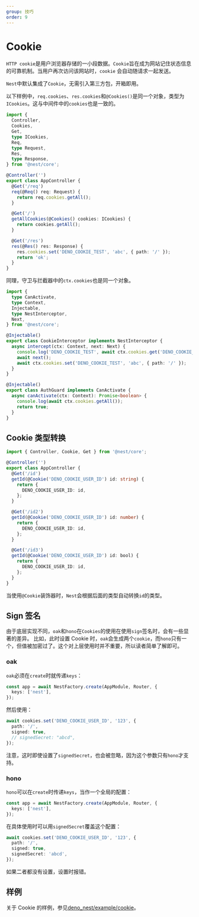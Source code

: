 ```yaml
---
group: 技巧
order: 9
---
```


# Cookie

`HTTP cookie`是用户浏览器存储的一小段数据。`Cookie`旨在成为网站记住状态信息的可靠机制。当用户再次访问该网站时，`cookie` 会自动随请求一起发送。

`Nest`中默认集成了`Cookie`，无需引入第三方包，开箱即用。

以下样例中，`req.cookies`、`res.cookies`和`@Cookies()`是同一个对象，类型为`ICookies`。这与中间件中的`cookies`也是一致的。

```typescript
import {
  Controller,
  Cookies,
  Get,
  type ICookies,
  Req,
  type Request,
  Res,
  type Response,
} from '@nest/core';

@Controller('')
export class AppController {
  @Get('/req')
  req(@Req() req: Request) {
    return req.cookies.getAll();
  }

  @Get('/')
  getAllCookies(@Cookies() cookies: ICookies) {
    return cookies.getAll();
  }

  @Get('/res')
  res(@Res() res: Response) {
    res.cookies.set('DENO_COOKIE_TEST', 'abc', { path: '/' });
    return 'ok';
  }
}
```

同理，守卫与拦截器中的`ctx.cookies`也是同一个对象。

```typescript
import {
  type CanActivate,
  type Context,
  Injectable,
  type NestInterceptor,
  Next,
} from '@nest/core';

@Injectable()
export class CookieInterceptor implements NestInterceptor {
  async intercept(ctx: Context, next: Next) {
    console.log('DENO_COOKIE_TEST', await ctx.cookies.get('DENO_COOKIE_TEST'));
    await next();
    await ctx.cookies.set('DENO_COOKIE_TEST', 'abc', { path: '/' });
  }
}

@Injectable()
export class AuthGuard implements CanActivate {
  async canActivate(ctx: Context): Promise<boolean> {
    console.log(await ctx.cookies.getAll());
    return true;
  }
}
```

## Cookie 类型转换

```typescript
import { Controller, Cookie, Get } from '@nest/core';

@Controller('')
export class AppController {
  @Get('/id')
  getId(@Cookie('DENO_COOKIE_USER_ID') id: string) {
    return {
      DENO_COOKIE_USER_ID: id,
    };
  }

  @Get('/id2')
  getId(@Cookie('DENO_COOKIE_USER_ID') id: number) {
    return {
      DENO_COOKIE_USER_ID: id,
    };
  }

  @Get('/id3')
  getId(@Cookie('DENO_COOKIE_USER_ID') id: bool) {
    return {
      DENO_COOKIE_USER_ID: id,
    };
  }
}
```

当使用`@Cookie`装饰器时，`Nest`会根据后面的类型自动转换`id`的类型。

## Sign 签名

由于底层实现不同，`oak`和`hono`在`Cookies`的使用在使用`sign`签名时，会有一些显著的差异。
比如，此时设置 Cookie 时，`oak`会生成两个`cookie`，而`hono`只有一个，但值被加密过了。这个对上层使用时并不重要，所以读者简单了解即可。

### oak

`oak`必须在`create`时就传递`keys`：

```typescript
const app = await NestFactory.create(AppModule, Router, {
  keys: ['nest'],
});
```

然后使用：

```typescript
await cookies.set('DENO_COOKIE_USER_ID', '123', {
  path: '/',
  signed: true,
  // signedSecret: "abcd",
});
```

注意，这时即使设置了`signedSecret`，也会被忽略，因为这个参数只有`hono`才支持。

### hono

`hono`可以在`create`时传递`keys`，当作一个全局的配置：

```typescript
const app = await NestFactory.create(AppModule, Router, {
  keys: ['nest'],
});
```

在具体使用时可以用`signedSecret`覆盖这个配置：

```typescript
await cookies.set('DENO_COOKIE_USER_ID', '123', {
  path: '/',
  signed: true,
  signedSecret: 'abcd',
});
```

如果二者都没有设置，设置时报错。

## 样例

关于 Cookie 的样例，参见[deno_nest/example/cookie](https://github.com/jiawei397/deno-nest/tree/main/example/cookie)。
